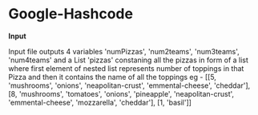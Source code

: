 # Google-Hashcode

**Input**

Input file outputs 4 variables 'numPizzas', 'num2teams', 'num3teams', 'num4teams' and a List 'pizzas' constaning all the pizzas in form of a list where first element of nested list represents number of toppings in that Pizza and then it contains the name of all the toppings
eg - [[5, 'mushrooms', 'onions', 'neapolitan-crust', 'emmental-cheese', 'cheddar'], [8, 'mushrooms', 'tomatoes', 'onions', 'pineapple', 'neapolitan-crust', 'emmental-cheese', 'mozzarella', 'cheddar'], [1, 'basil']]
